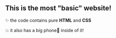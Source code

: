 This is the most "basic" website!
-------------------------------

✨ the code contains pure **HTML** and **CSS**

💥 it also has a big phone📱 inside of it!
